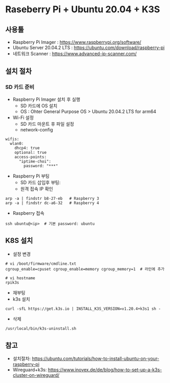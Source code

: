 # Raseberry Pi + Ubuntu 20.04 + K3S

## 사용툴
- Raspberry Pi Imager : https://www.raspberrypi.org/software/
- Ubuntu Server 20.04.2 LTS : https://ubuntu.com/download/raspberry-pi
- 네트워크 Scanner : https://www.advanced-ip-scanner.com/

## 설치 절차
### SD 카드 준비
- Raspberry Pi Imager 설치 후 실행
  - SD 카드에 OS 설치
  - OS : Ohter General Purpose OS > Ubuntu 20.04.2 LTS for arm64 
- Wi-Fi 설정
  - SD 카드 마운트 후 파일 설정
  - network-config
```
wifis:
  wlan0:
    dhcp4: true
    optional: true
    access-points:
      "iptime-choi":
        password: "***"
```
- Raspberry Pi 부팅 
  - SD 카드 삽입후 부팅: 
  - 원격 접속 IP 확인 
```
arp -a | findstr b8-27-eb   # Raspberry 3 
arp -a | findstr dc-a6-32   # Raspberry 4 
```
- Raspberry 접속
```
ssh ubuntu@<ip>  # 기본 password: ubuntu 
```

## K8S 설치
- 설정 변경
```
# vi /boot/firmware/cmdline.txt
cgroup_enable=cpuset cgroup_enable=memory cgroup_memory=1  # 라인에 추가

# vi hostname
rpik3s
```
- 재부팅
- k3s 설치
```
curl -sfL https://get.k3s.io | INSTALL_K3S_VERSION=v1.20.4+k3s1 sh -
```
- 삭제
```
/usr/local/bin/k3s-uninstall.sh
```
## 참고
- 설치절차: https://ubuntu.com/tutorials/how-to-install-ubuntu-on-your-raspberry-pi
- Wireguard+k3s: https://www.inovex.de/de/blog/how-to-set-up-a-k3s-cluster-on-wireguard/
